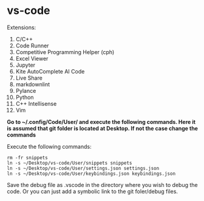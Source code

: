 # vs-code

Extensions:
1. C/C++
2. Code Runner
3. Competitive Programming Helper (cph)
4. Excel Viewer
5. Jupyter
6. Kite AutoComplete AI Code
7. Live Share
8. markdownlint
9. Pylance
10. Python
11. C++ Intellisense
12. Vim


**Go to ~/.config/Code/User/ and execute the following commands. Here it is assumed that git folder is located at Desktop. If not the case change the commands**

Execute the following commands:
```
rm -fr snippets
ln -s ~/Desktop/vs-code/User/snippets snippets
ln -s ~/Desktop/vs-code/User/settings.json settings.json
ln -s ~/Desktop/vs-code/User/keybindings.json keybindings.json
```

Save the debug file as .vscode in the directory where you wish to debug the code. Or you can just add a symbolic link to the git foler/debug files.
